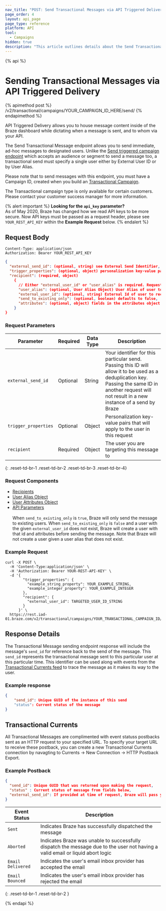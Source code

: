 ```yaml
---
nav_title: "POST: Send Transactional Messages via API Triggered Delivery"
page_order: 4
layout: api_page
page_type: reference
platform: API
tool:
  - Campaigns
hidden: true
description: "This article outlines details about the Send Transactional Message via API Triggered Delivery Braze endpoint."
---
```

{% api %}
# Sending Transactional Messages via API Triggered Delivery
{% apimethod post %}
/v2/transactional/campaigns/YOUR_CAMPAIGN_ID_HERE/send/
{% endapimethod %}

API Triggered Delivery allows you to house message content inside of the Braze dashboard while dictating when a message is sent, and to whom via your API.

The Send Transactional Message endpoint allows you to send immediate, ad-hoc messages to designated users. Unlike the [Send triggered campaign endpoint]({{site.baseurl}}/api/endpoints/messaging/send_messages/post_send_triggered_campaigns/) which accepts an audience or segment to send a message too, a transactional send must specify a single user either by External User ID or by User Alias.

Please note that to send messages with this endpoint, you must have a Campaign ID, created when you build an [Transactional Campaign]({{site.baseurl}}/api/api_campaigns/transactional).

The Transactional campaign type is only available for certain customers. Please contact your customer success manager for more information. 

{% alert important %}
__Looking for the `api_key` parameter?__<br>As of May 2020, Braze has changed how we read API keys to be more secure. Now API keys must be passed as a request header, please see `YOUR_REST_API_KEY` within the __Example Request__ below.
{% endalert %}

## Request Body

```
Content-Type: application/json
Authorization: Bearer YOUR_REST_API_KEY
```

```json
{
  "external_send_id": (optional, string) see External Send Identifier,
  "trigger_properties": (optional, object) personalization key-value pairs that will apply to the user in this request,
  "recipient": (required, object)
    {
      // Either "external_user_id" or "user_alias" is required. Requests must specify only one.
      "user_alias": (optional, User Alias Object) User Alias of user to receive message,
      "external_user_id": (optional, string) External Id of user to receive message,
      "send_to_existing_only": (optional, boolean) defaults to false,
      "attributes": (optional, object) fields in the attributes object will create or update an attribute of that name with the given value on the specified user profile before the message is sent and existing values will be overwritten
    }
}
```

### Request Parameters

| Parameter | Required | Data Type | Description |
| --------- | ---------| --------- | ----------- |
|`external_send_id`| Optional | String | Your identifier for this particular send. Passing this ID will allow it to be used as a deduplication key. Passing the same ID in another request will not result in a new instance of a send by Braze  |
|`trigger_properties`|Optional|Object|Personalization key-value pairs that will apply to the user in this request|
|`recipient`|Required|Object|The user you are targeting this message to|
{: .reset-td-br-1 .reset-td-br-2 .reset-td-br-3  .reset-td-br-4}

### Request Components
- [Recipients]({{site.baseurl}}/api/objects_filters/recipient_object/)
- [User Alias Object]({{site.baseurl}}/api/objects_filters/user_alias_object/)
- [User Attributes Object]({{site.baseurl}}/api/objects_filters/user_attributes_object/)
- [API Parameters]({{site.baseurl}}/api/parameters)
<br><br>
When `send_to_existing_only` is `true`, Braze will only send the message to existing users. When `send_to_existing_only` is `false` and a user with the given `external_user_id` does not exist, Braze will create a user with that id and attributes before sending the message. Note that Braze will not create a user given a user alias that does not exist.

### Example Request
```
curl -X POST \
  -H 'Content-Type:application/json' \
  -H 'Authorization: Bearer YOUR-REST-API-KEY' \
  -d '{
        "trigger_properties": {
          "example_string_property": YOUR_EXAMPLE_STRING,
          "example_integer_property": YOUR_EXAMPLE_INTEGER
        },
        "recipient": {
          "external_user_id": TARGETED_USER_ID_STRING
        }
      }' \
  https://rest.iad-01.braze.com/v2/transactional/campaigns/YOUR_TRANSACTIONAL_CAMPAIGN_ID/send
```

## Response Details
The Transactional Message sending endpoint response will include the message's `send_id` for reference back to the send of the message. This `send_id` represents the transactional message sent to this particular user at this particular time. This identifier can be used along with events from the [Transactional Currents feed]({{site.baseurl}}/api/endpoints/messaging/send_messages/post_send_transactional_message/#transactional-currents) to trace the message as it makes its way to the user.

### Example response
```json
{
    "send_id": Unique GUID of the instance of this send
    "status": Current status of the message
}
```


## Transactional Currents
All Transactional Messages are complimented with event statuss postbacks sent as an HTTP request to your specified URL. To specify your target URL to receive these postback, you can create a new Transactional Currents connection by navagting to Currents -> New Connection -> HTTP Postback Export.  

### Example Postback

```json
{
  "send_id": Unique GUID that was returned upon making the request,
  "status" : Current status of message from fields below,
  "external_send_id": If provided at time of request, Braze will pass your identifier for this instance of a send for all postbacks
}
```
| Event Status | Description |
| --- | ---- |
|`Sent`|Indicates Braze has successfully dispatched the message|
|`Aborted`|Indicates Braze was unable to successfully dispatch the message due to the user not having a valid email or liquid abort logic|
|`Email Delivered`|Indicates the user's email inbox provider has accepted the email|
|`Email Bounced`|Indicates the user's email inbox provider has rejected the email|
{: .reset-td-br-1 .reset-td-br-2 }

{% endapi %}

[41]: https://dashboard-01.braze.com/app_settings/developer_console/activitylog/
[42]: {{site.baseurl}}/api/parameters/#broadcast
